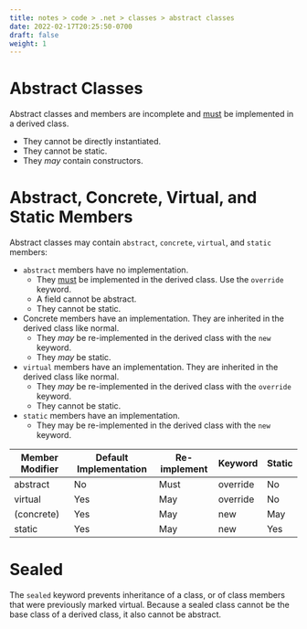 ```yaml
---
title: notes > code > .net > classes > abstract classes
date: 2022-02-17T20:25:50-0700
draft: false
weight: 1
---
```

# Abstract Classes
Abstract classes and members are incomplete and <u>must</u> be implemented in a derived class.
- They cannot be directly instantiated.
- They cannot be static.
- They *may* contain constructors.

# Abstract, Concrete, Virtual, and Static Members
Abstract classes may contain `abstract`, `concrete`, `virtual`, and `static` members:
- `abstract` members have no implementation.
  - They <u>must</u> be implemented in the derived class. Use the `override` keyword.
  - A field cannot be abstract.
  - They cannot be static.
- Concrete members have an implementation. They are inherited in the derived class like normal.
  - They *may* be re-implemented in the derived class with the `new` keyword.
  - They *may* be static.
- `virtual` members have an implementation. They are inherited in the derived class like normal.
  - They *may* be re-implemented in the derived class with the `override` keyword.
  - They cannot be static.
- `static` members have an implementation.
  - They may be re-implemented in the derived class with the `new` keyword.

| Member Modifier | Default Implementation | Re-implement | Keyword  | Static |
| --------------- | ---------------------- | ------------ | -------- | ------ |
| abstract        | No                     | Must         | override | No     |
| virtual         | Yes                    | May          | override | No     |
| (concrete)      | Yes                    | May          | new      | May    |
| static          | Yes                    | May          | new      | Yes    |

# Sealed
The `sealed` keyword prevents inheritance of a class, or of class members that were previously marked virtual.
Because a sealed class cannot be the base class of a derived class, it also cannot be abstract.
